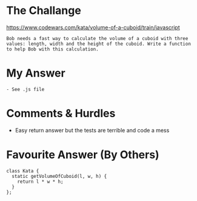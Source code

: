 # The Challange

https://www.codewars.com/kata/volume-of-a-cuboid/train/javascript

```
Bob needs a fast way to calculate the volume of a cuboid with three values: length, width and the height of the cuboid. Write a function to help Bob with this calculation.
```

# My Answer

```
- See .js file
```

# Comments & Hurdles

- Easy return answer but the tests are terrible and code a mess

# Favourite Answer (By Others)

```
class Kata {
  static getVolumeOfCuboid(l, w, h) {
    return l * w * h;
  }
};
```
